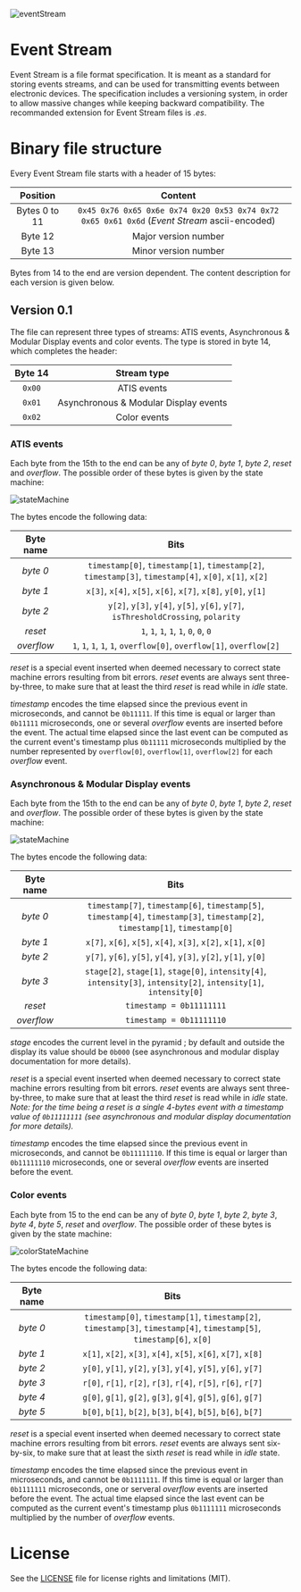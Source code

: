 ![eventStream](eventStreamBanner.png "The Event Stream banner")

# Event Stream

Event Stream is a file format specification. It is meant as a standard for storing events streams, and can be used for transmitting events between electronic devices. The specification includes a versioning system, in order to allow massive changes while keeping backward compatibility. The recommanded extension for Event Stream files is *.es*.

# Binary file structure

Every Event Stream file starts with a header of 15 bytes:

| Position      | Content                                                                                      |
|:-------------:|:--------------------------------------------------------------------------------------------:|
| Bytes 0 to 11 | `0x45 0x76 0x65 0x6e 0x74 0x20 0x53 0x74 0x72 0x65 0x61 0x6d` (_Event Stream_ ascii-encoded) |
| Byte 12       | Major version number                                                                         |
| Byte 13       | Minor version number                                                                         |

Bytes from 14 to the end are version dependent. The content description for each version is given below.

## Version 0.1

The file can represent three types of streams: ATIS events, Asynchronous & Modular Display events and color events. The type is stored in byte 14, which completes the header:

| Byte 14 | Stream type                |
|:-------:|:--------------------------:|
| `0x00`  | ATIS events                |
| `0x01`  | Asynchronous & Modular Display events |
| `0x02`  | Color events               |

### ATIS events

Each byte from the 15th to the end can be any of _byte 0_, _byte 1_, _byte 2_, _reset_ and _overflow_. The possible order of these bytes is given by the state machine:

![stateMachine](stateMachine.png "State machine")

The bytes encode the following data:

| Byte name  | Bits                                                                                                   |
|:----------:|:------------------------------------------------------------------------------------------------------:|
| _byte 0_   | `timestamp[0]`, `timestamp[1]`, `timestamp[2]`, `timestamp[3]`, `timestamp[4]`, `x[0]`, `x[1]`, `x[2]` |
| _byte 1_   | `x[3]`, `x[4]`, `x[5]`, `x[6]`, `x[7]`, `x[8]`, `y[0]`, `y[1]`                                         |
| _byte 2_   | `y[2]`, `y[3]`, `y[4]`, `y[5]`, `y[6]`, `y[7]`, `isThresholdCrossing`, `polarity`                      |
| _reset_    | `1`, `1`, `1`, `1`, `1`, `0`, `0`, `0`                                                                 |
| _overflow_ | `1`, `1`, `1`, `1`, `1`, `overflow[0]`, `overflow[1]`, `overflow[2]`                                   |

_reset_ is a special event inserted when deemed necessary to correct state machine errors resulting from bit errors. _reset_ events are always sent three-by-three, to make sure that at least the third _reset_ is read while in _idle_ state.

_timestamp_ encodes the time elapsed since the previous event in microseconds, and cannot be `0b11111`. If this time is equal or larger than `0b11111` microseconds, one or several _overflow_ events are inserted before the event. The actual time elapsed since the last event can be computed as the current event's timestamp plus `0b11111` microseconds multiplied by the number represented by `overflow[0]`, `overflow[1]`, `overflow[2]` for each _overflow_ event.

### Asynchronous & Modular Display events

Each byte from the 15th to the end can be any of _byte 0_, _byte 1_, _byte 2_, _reset_ and _overflow_. The possible order of these bytes is given by the state machine:

![stateMachine](stateMachine.png "State machine")

The bytes encode the following data:

| Byte name  | Bits                                                                                                   |
|:----------:|:------------------------------------------------------------------------------------------------------:|
| _byte 0_   | `timestamp[7]`, `timestamp[6]`, `timestamp[5]`, `timestamp[4]`, `timestamp[3]`, `timestamp[2]`, `timestamp[1]`, `timestamp[0]` |
| _byte 1_   | `x[7]`, `x[6]`, `x[5]`, `x[4]`, `x[3]`, `x[2]`, `x[1]`, `x[0]` |
| _byte 2_   | `y[7]`, `y[6]`, `y[5]`, `y[4]`, `y[3]`, `y[2]`, `y[1]`, `y[0]` |
| _byte 3_   | `stage[2]`, `stage[1]`, `stage[0]`, `intensity[4]`, `intensity[3]`, `intensity[2]`, `intensity[1]`, `intensity[0]` |
| _reset_    | `timestamp = 0b11111111` |
| _overflow_ | `timestamp = 0b11111110` |

_stage_ encodes the current level in the pyramid ; by default and outside the display its value should be `0b000` (see asynchronous and modular display documentation for more details).

_reset_ is a special event inserted when deemed necessary to correct state machine errors resulting from bit errors. _reset_ events are always sent three-by-three, to make sure that at least the third _reset_ is read while in _idle_ state.
_Note: for the time being a reset is a single 4-bytes event with a timestamp value of `0b11111111` (see asynchronous and modular display documentation for more details)._

_timestamp_ encodes the time elapsed since the previous event in microseconds, and cannot be `0b11111110`. If this time is equal or larger than `0b11111110` microseconds, one or several _overflow_ events are inserted before the event.

### Color events

Each byte from 15 to the end can be any of _byte 0_, _byte 1_, _byte 2_, _byte 3_, _byte 4_, _byte 5_, _reset_ and _overflow_. The possible order of these bytes is given by the state machine:

![colorStateMachine](colorStateMachine.png "Color state machine")

The bytes encode the following data:

| Byte name  | Bits                                                                                                                   |
|:----------:|:----------------------------------------------------------------------------------------------------------------------:|
| _byte 0_   | `timestamp[0]`, `timestamp[1]`, `timestamp[2]`, `timestamp[3]`, `timestamp[4]`, `timestamp[5]`, `timestamp[6]`, `x[0]` |
| _byte 1_   | `x[1]`, `x[2]`, `x[3]`, `x[4]`, `x[5]`, `x[6]`, `x[7]`, `x[8]`                                                         |
| _byte 2_   | `y[0]`, `y[1]`, `y[2]`, `y[3]`, `y[4]`, `y[5]`, `y[6]`, `y[7]`                                                         |
| _byte 3_   | `r[0]`, `r[1]`, `r[2]`, `r[3]`, `r[4]`, `r[5]`, `r[6]`, `r[7]`                                                         |
| _byte 4_   | `g[0]`, `g[1]`, `g[2]`, `g[3]`, `g[4]`, `g[5]`, `g[6]`, `g[7]`                                                         |
| _byte 5_   | `b[0]`, `b[1]`, `b[2]`, `b[3]`, `b[4]`, `b[5]`, `b[6]`, `b[7]`                                                         |

_reset_ is a special event inserted when deemed necessary to correct state machine errors resulting from bit errors. _reset_ events are always sent six-by-six, to make sure that at least the sixth _reset_ is read while in _idle_ state.

_timestamp_ encodes the time elapsed since the previous event in microseconds, and cannot be `0b1111111`. If this time is equal or larger than `0b1111111` microseconds, one or serveral _overflow_ events are inserted before the event. The actual time elapsed since the last event can be computed as the current event's timestamp plus `0b1111111` microseconds multiplied by the number of _overflow_ events.

# License

See the [LICENSE](LICENSE.md) file for license rights and limitations (MIT).
